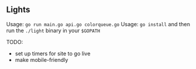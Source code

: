 ## Lights

Usage: `go run main.go api.go colorqueue.go`
Usage: `go install` and then run the `./light` binary in your `$GOPATH`

TODO: 
- set up timers for site to go live
- make mobile-friendly